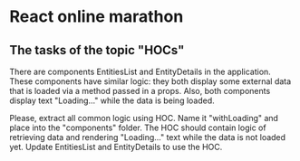 # React online marathon

## The tasks of the topic "HOCs"

There are components EntitiesList and EntityDetails in the application.
These components have similar logic: they both display some external data that is loaded via a method passed in a props. Also, both components display text "Loading..." while the data is being loaded.

Please, extract all common logic using HOC.
Name it "withLoading" and place into the "components" folder. The HOC should contain logic of retrieving data and rendering "Loading..." text while the data is not loaded yet.
Update EntitiesList and EntityDetails to use the HOC.